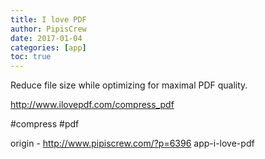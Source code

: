 ```yaml
---
title: I love PDF
author: PipisCrew
date: 2017-01-04
categories: [app]
toc: true
---
```


Reduce file size while optimizing for maximal PDF quality.

http://www.ilovepdf.com/compress_pdf

#compress #pdf

origin - http://www.pipiscrew.com/?p=6396 app-i-love-pdf
